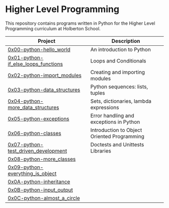 # Higher Level Programming
This repository contains programs written in Python for the Higher Level Programming curriculum at Holberton School.

| Project                                      | Description |
| -------------------------------------------- | ----------- |
| [0x00-python-hello_world](./0x00-python-hello_world) | An introduction to Python |
| [0x01-python-if_else_loops_functions](./0x01-python-if_else_loops_functions) | Loops and Conditionals |
| [0x02-python-import_modules](./0x02-python-import_modules) | Creating and importing modules |
| [0x03-python-data_structures](./0x03-python-data_structures)| Python sequences: lists, tuples |
| [0x04-python-more_data_structures](./0x04-python-more_data_structures)| Sets, dictionaries, lambda expressions | 
| [0x05-python-exceptions](./0x05-python-exceptions) | Error handling and exceptions in Python |
| [0x06-python-classes](./0x06-python-classes) | Introduction to Object Oriented Programming |
| [0x07-python-test_driven_development]() | Doctests and Unittests Libraries |
| [0x08-python-more_classes]() | |
| [0x09-python-everything_is_object]() | |
| [0x0A-python-inheritance]() | |
| [0x0B-python-input_output]() | |
| [0x0C-python-almost_a_circle]()  | |
